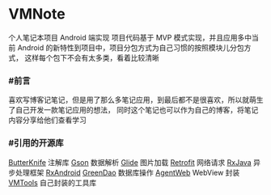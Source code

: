 VMNote
======

个人笔记本项目 Android 端实现
项目代码基于 MVP 模式实现，并且应用多中当前 Android 的新特性到项目中，项目分包方式为自己习惯的按照模块儿分包方式，
这样每个包下不会有太多类，看着比较清晰

### #前言
喜欢写博客记笔记，但是用了那么多笔记应用，到最后都不是很喜欢，所以就萌生了自己开发一款笔记应用的想法，
同时这个笔记也可以作为自己的博客，将笔记内容分享给他们查看学习



### #引用的开源库
[ButterKnife](https://github.com/JakeWharton/butterknife) 注解库
[Gson](https://github.com/google/gson) 数据解析
[Glide](https://github.com/bumptech/glide) 图片加载
[Retrofit](http://square.github.io/retrofit) 网络请求
[RxJava](https://github.com/ReactiveX/RxJava) 异步处理框架
[RxAndroid](https://github.com/ReactiveX/RxAndroid)
[GreenDao](https://github.com/greenrobot/greenDAO) 数据库操作
[AgentWeb](https://github.com/Justson/AgentWeb) WebView 封装
[VMTools](https://github.com/lzan13/VMLibraryManager/vmtools) 自己封装的工具库
